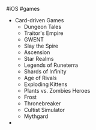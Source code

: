 #iOS #games
- Card-driven Games
	- Dungeon Tales
	- Traitor's Empire
	- GWENT
	- Slay the Spire
	- Ascension
	- Star Realms
	- Legends of Runeterra
	- Shards of Infinity
	- Age of Rivals
	- Exploding Kittens
	- Plants vs. Zombies Heroes
	- Frost
	- Thronebreaker
	- Cultist Simulator
	- Mythgard
- 